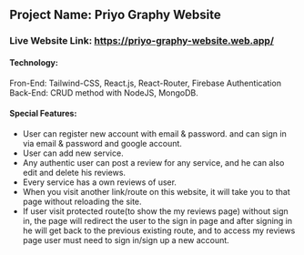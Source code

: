 ## Project Name: Priyo Graphy Website ##
### Live Website Link: https://priyo-graphy-website.web.app/ ###


#### Technology: ####
Fron-End: Tailwind-CSS, React.js, React-Router, Firebase Authentication
Back-End: CRUD method with NodeJS, MongoDB.

#### Special Features: ####
* User can register new account with email & password. and can sign in via email & password and google account.
* User can add new service.
* Any authentic user can post a review for any service, and he can also edit and delete his reviews.
* Every service has a own reviews of user.
* When you visit another link/route on this website, it will take you to that page without reloading the site.
* If user visit protected route(to show the my reviews page) without sign in, the page will redirect the user to the sign in page and after signing in he will get back to the previous existing route, and to access my reviews page user must need to sign in/sign up a new account.